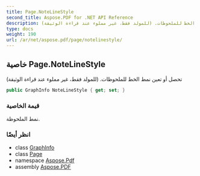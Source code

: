```yaml
---
title: Page.NoteLineStyle
second_title: Aspose.PDF for .NET API Reference
description: خاصية الصفحة. تحصل أو تعين نمط الخط للملحوظات. (للمولد فقط، غير مملوء عند قراءة الوثيقة)
type: docs
weight: 190
url: /ar/net/aspose.pdf/page/notelinestyle/
---
```

## خاصية Page.NoteLineStyle

تحصل أو تعين نمط الخط للملحوظات. (للمولد فقط، غير مملوء عند قراءة الوثيقة)

```csharp
public GraphInfo NoteLineStyle { get; set; }
```

### قيمة الخاصية

نمط الملحوظة.

### انظر أيضًا

* class [GraphInfo](../../graphinfo/)
* class [Page](../)
* namespace [Aspose.Pdf](../../../aspose.pdf/)
* assembly [Aspose.PDF](../../../)
